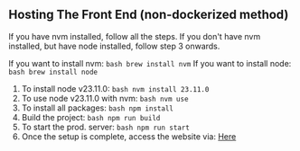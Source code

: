 ## Hosting The Front End (non-dockerized method)

If you have nvm installed, follow all the steps. If you don't have nvm installed, but have node installed, follow step 3 onwards.

If you want to install nvm: `bash brew install nvm`
If you want to install node: `bash brew install node`

1. To install node v23.11.0: `bash nvm install 23.11.0`
2. To use node v23.11.0 with nvm: `bash nvm use`
3. To install all packages: `bash npm install`
4. Build the project: `bash npm run build`
5. To start the prod. server: `bash npm run start`
6. Once the setup is complete, access the website via: [Here](http://localhost:3000/upload)
